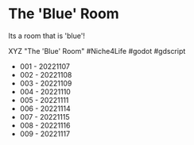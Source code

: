 # The 'Blue' Room
Its a room that is 'blue'!

XYZ "The 'Blue' Room" #Niche4Life #godot #gdscript
* 001 - 20221107
* 002 - 20221108
* 003 - 20221109
* 004 - 20221110
* 005 - 20221111
* 006 - 20221114
* 007 - 20221115
* 008 - 20221116
* 009 - 20221117
